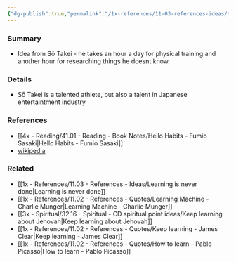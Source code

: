 ```yaml
---
{"dg-publish":true,"permalink":"/1x-references/11-03-references-ideas/take-time-daily-to-learn-something-new/","title":"permanent note","dgShowBacklinks":false}
---
```



### Summary
- Idea from Sō Takei - he takes an hour a day for physical training and another hour for researching things he doesnt know.

### Details
- Sō Takei is a talented athlete, but also a talent in Japanese entertaintment industry

### References
- [[4x - Reading/41.01 - Reading - Book Notes/Hello Habits - Fumio Sasaki\|Hello Habits - Fumio Sasaki]]
- [wikipedia](https://en.wikipedia.org/wiki/S%C5%8D_Takei)

### Related
- [[1x - References/11.03 - References - Ideas/Learning is never done\|Learning is never done]]
- [[1x - References/11.02 - References - Quotes/Learning Machine - Charlie Munger\|Learning Machine - Charlie Munger]]
- [[3x - Spiritual/32.16 - Spiritual - CD spiritual point ideas/Keep learning about Jehovah\|Keep learning about Jehovah]]
- [[1x - References/11.02 - References - Quotes/Keep learning - James Clear\|Keep learning - James Clear]]
- [[1x - References/11.02 - References - Quotes/How to learn - Pablo Picasso\|How to learn - Pablo Picasso]]